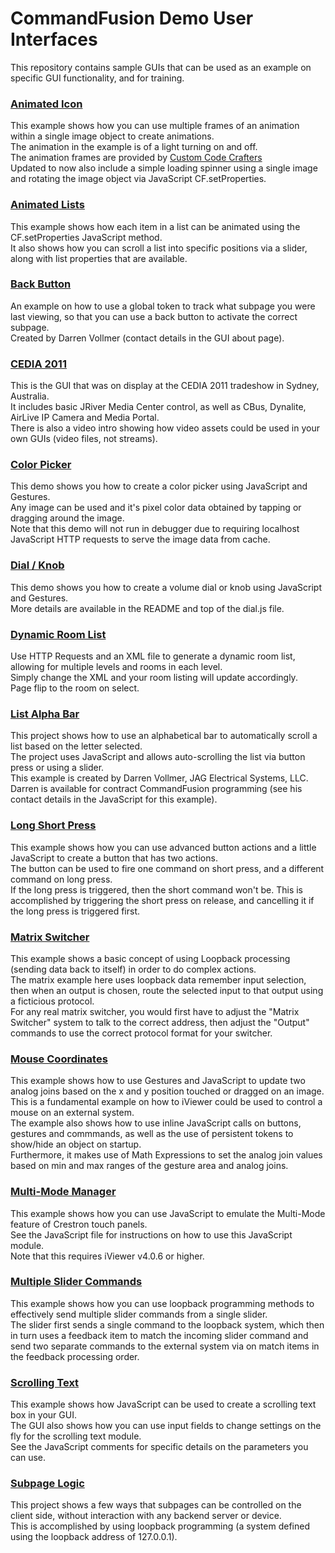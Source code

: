 # CommandFusion Demo User Interfaces #

This repository contains sample GUIs that can be used as an example on specific GUI functionality, and for training.

### [Animated Icon](DemoUserInterfaces/tree/master/Animated%20Icon)
This example shows how you can use multiple frames of an animation within a single image object to create animations.  
The animation in the example is of a light turning on and off.  
The animation frames are provided by [Custom Code Crafters](http://www.customcodecrafters.com/section/17/1/graphics)  
Updated to now also include a simple loading spinner using a single image and rotating the image object via JavaScript CF.setProperties.

### [Animated Lists](DemoUserInterfaces/tree/master/Animated%20Lists)
This example shows how each item in a list can be animated using the CF.setProperties JavaScript method.  
It also shows how you can scroll a list into specific positions via a slider, along with list properties that are available.

### [Back Button](DemoUserInterfaces/tree/master/BackButton)
An example on how to use a global token to track what subpage you were last viewing, so that you can use a back button to activate the correct subpage.  
Created by Darren Vollmer (contact details in the GUI about page).

### [CEDIA 2011](DemoUserInterfaces/tree/master/CEDIA%202011)
This is the GUI that was on display at the CEDIA 2011 tradeshow in Sydney, Australia.  
It includes basic JRiver Media Center control, as well as CBus, Dynalite, AirLive IP Camera and Media Portal.  
There is also a video intro showing how video assets could be used in your own GUIs (video files, not streams).

### [Color Picker](DemoUserInterfaces/tree/master/ColorPicker)
This demo shows you how to create a color picker using JavaScript and Gestures.  
Any image can be used and it's pixel color data obtained by tapping or dragging around the image.  
Note that this demo will not run in debugger due to requiring localhost JavaScript HTTP requests to serve the image data from cache.

### [Dial / Knob](DemoUserInterfaces/tree/master/Dial)
This demo shows you how to create a volume dial or knob using JavaScript and Gestures.  
More details are available in the README and top of the dial.js file.

### [Dynamic Room List](DemoUserInterfaces/tree/master/DynamicRoomList)
Use HTTP Requests and an XML file to generate a dynamic room list, allowing for multiple levels and rooms in each level.  
Simply change the XML and your room listing will update accordingly.  
Page flip to the room on select.

### [List Alpha Bar](DemoUserInterfaces/tree/master/ListAlphaBar)
This project shows how to use an alphabetical bar to automatically scroll a list based on the letter selected.  
The project uses JavaScript and allows auto-scrolling the list via button press or using a slider.  
This example is created by Darren Vollmer, JAG Electrical Systems, LLC.  
Darren is available for contract CommandFusion programming (see his contact details in the JavaScript for this example).

### [Long Short Press](DemoUserInterfaces/tree/master/LongShortPress)
This example shows how you can use advanced button actions and a little JavaScript to create a button that has two actions.  
The button can be used to fire one command on short press, and a different command on long press.  
If the long press is triggered, then the short command won't be. This is accomplished by triggering the short press on release, and cancelling it if the long press is triggered first.

### [Matrix Switcher](DemoUserInterfaces/tree/master/MatrixSwitcher)
This example shows a basic concept of using Loopback processing (sending data back to itself) in order to do complex actions.  
The matrix example here uses loopback data remember input selection, then when an output is chosen, route the selected input to that output using a ficticious protocol.  
For any real matrix switcher, you would first have to adjust the "Matrix Switcher" system to talk to the correct address, then adjust the "Output" commands to use the correct protocol format for your switcher.

### [Mouse Coordinates](DemoUserInterfaces/tree/master/MouseCoords)
This example shows how to use Gestures and JavaScript to update two analog joins based on the x and y position touched or dragged on an image.  
This is a fundamental example on how to iViewer could be used to control a mouse on an external system.  
The example also shows how to use inline JavaScript calls on buttons, gestures and commmands, as well as the use of persistent tokens to show/hide an object on startup.  
Furthermore, it makes use of Math Expressions to set the analog join values based on min and max ranges of the gesture area and analog joins.

### [Multi-Mode Manager](DemoUserInterfaces/tree/master/MultiModeManager)
This example shows how you can use JavaScript to emulate the Multi-Mode feature of Crestron touch panels.  
See the JavaScript file for instructions on how to use this JavaScript module.  
Note that this requires iViewer v4.0.6 or higher.

### [Multiple Slider Commands](DemoUserInterfaces/tree/master/MultipleSliderCommands)
This example shows how you can use loopback programming methods to effectively send multiple slider commands from a single slider.  
The slider first sends a single command to the loopback system, which then in turn uses a feedback item to match the incoming slider command and send two separate commands to the external system via on match items in the feedback processing order.

### [Scrolling Text](DemoUserInterfaces/tree/master/ScrollingText)
This example shows how JavaScript can be used to create a scrolling text box in your GUI.  
The GUI also shows how you can use input fields to change settings on the fly for the scrolling text module.  
See the JavaScript comments for specific details on the parameters you can use.

### [Subpage Logic](DemoUserInterfaces/tree/master/SubpageLogic)
This project shows a few ways that subpages can be controlled on the client side, without interaction with any backend server or device.  
This is accomplished by using loopback programming (a system defined using the loopback address of 127.0.0.1).